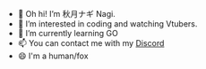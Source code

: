 - 👋 Oh hi! I’m 秋月ナギ Nagi.
- 👀 I’m interested in coding and watching Vtubers.
- 🌱 I’m currently learning GO
- 📫 You can contact me with my [Discord](https://discordapp.com/users/1168774257241759849)
- 😄 I'm a human/fox
